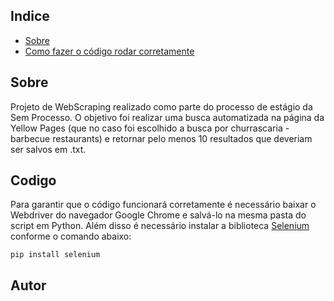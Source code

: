 ## Indice

- [Sobre](#sobre)
- [Como fazer o código rodar corretamente](#codigo)

## Sobre

Projeto de WebScraping realizado como parte do processo de estágio da Sem Processo. O objetivo foi realizar uma busca automatizada na página da Yellow Pages (que no caso foi escolhido a busca por churrascaria - barbecue restaurants) e retornar pelo menos 10 resultados que deveriam ser salvos em .txt.

## Codigo

Para garantir que o código funcionará corretamente é necessário baixar o Webdriver do navegador Google Chrome e salvá-lo na mesma pasta do script em Python. Além disso é necessário instalar a biblioteca [Selenium](https://selenium-python.readthedocs.io/) conforme o comando abaixo:

```
pip install selenium
```

## Autor
